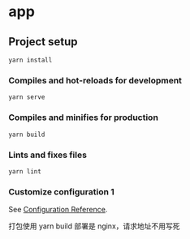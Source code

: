 # app

## Project setup

```
yarn install
```

### Compiles and hot-reloads for development

```
yarn serve
```

### Compiles and minifies for production

```
yarn build
```

### Lints and fixes files

```
yarn lint
```

### Customize configuration 1

See [Configuration Reference](https://cli.vuejs.org/config/).

打包使用 yarn build
部署是 nginx，请求地址不用写死
